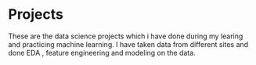 # Projects
These are the data science projects which i have done during my learing and practicing machine learning.
I have taken data from different sites and done EDA , feature engineering and modeling on the data.
